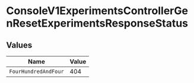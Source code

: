 # ConsoleV1ExperimentsControllerGenResetExperimentsResponseStatus


## Values

| Name                 | Value                |
| -------------------- | -------------------- |
| `FourHundredAndFour` | 404                  |